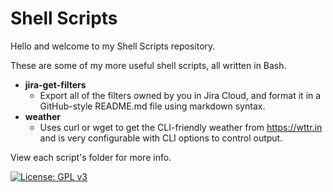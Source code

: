 # Shell Scripts

Hello and welcome to my Shell Scripts repository.

These are some of my more useful shell scripts, all written in Bash.

- **jira-get-filters**
  - Export all of the filters owned by you in Jira Cloud, and format it in a GitHub-style README.md file using markdown syntax.
- **weather**
  - Uses curl or wget to get the CLI-friendly weather from https://wttr.in and is very configurable with CLI options to control output.

View each script's folder for more info.

[![License: GPL v3](https://img.shields.io/badge/License-GPLv3-blue.svg)](https://www.gnu.org/licenses/gpl-3.0)
